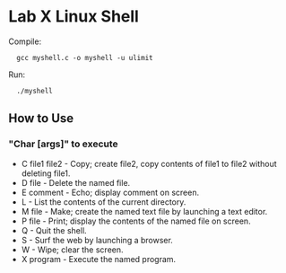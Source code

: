 # Lab X Linux Shell


Compile:

      gcc myshell.c -o myshell -u ulimit


Run:

      ./myshell

## How to Use

### "Char [args]" to execute

- C file1 file2 - Copy; create file2, copy contents of file1 to file2 without deleting file1.
- D file - Delete the named file.
- E comment - Echo; display comment on screen.
- L - List the contents of the current directory.
- M file - Make; create the named text file by launching a text editor.
- P file - Print; display the contents of the named file on screen.
- Q - Quit the shell.
- S - Surf the web by launching a browser.
- W - Wipe; clear the screen.
- X program - Execute the named program.
